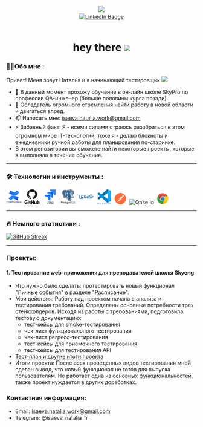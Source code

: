 <div id="header" align="center">
  <img src="https://media.giphy.com/media/BferOKonYOspm28AiB/giphy.gif" width="200"/>
</div>

<div id="badges" align="center">
  <a href="your-linkedin-URL">
    <img src="https://img.shields.io/badge/LinkedIn-blue?style=for-the-badge&logo=linkedin&logoColor=white" alt="LinkedIn Badge"/>
  </a>
</div>

<div id="badges" align="center">
<img src="https://komarev.com/ghpvc/?username=IsaevaNatalia&style=flat-square&color=blue" alt=""/>
</div>

<h1 align="center">
  hey there
  <img src="https://media.giphy.com/media/hvRJCLFzcasrR4ia7z/giphy.gif" width="30px"/>
</h1>

### :woman_technologist:Обо мне :

Привет! Меня зовут Наталья и я начинающий тестировщик <img src="https://media.giphy.com/media/WUlplcMpOCEmTGBtBW/giphy.gif" width="30"> 
- 🌱 В данный момент прохожу обучение в он-лайн школе SkyPro по профессии QA-инженер (больше половины курса позади).
- 👯 Обладатель огромного стремления найти работу в новой области и двигаться впред.
- 📫 Написать мне: isaeva.natalia.work@gmail.com
- ⚡ Забавный факт: Я - всеми силами страюсь разобраться в этом огромном мире IT-технологий, тоже я - делаю блокноты и ежедневники ручной работы для планирования по-старинке.
- В этом репозитории вы сможете найти некоторые проекты, которые я выполняла в течение обучения. 


---

### :hammer_and_wrench: Технологии и инструменты :
<div>
  <img src="https://github.com/devicons/devicon/blob/master/icons/confluence/confluence-original-wordmark.svg" title="Confluence" alt="Confluence" width="40" height="40"/>&nbsp;
  <img src="https://github.com/devicons/devicon/blob/master/icons/github/github-original-wordmark.svg" title="GitHub" alt="GitHub" width="40" height="40"/>&nbsp;
  <img src="https://github.com/devicons/devicon/blob/master/icons/jira/jira-original-wordmark.svg" title="Jira" alt="Jira" width="40" height="40"/>&nbsp;
  <img src="https://github.com/devicons/devicon/blob/master/icons/postgresql/postgresql-original-wordmark.svg" title="PostgreSQL" alt="PostgreSQL" width="40" height="40"/>&nbsp;
  <img src="https://github.com/devicons/devicon/blob/master/icons/trello/trello-plain-wordmark.svg" title="Trello" alt="Trello" width="40" height="40"/>&nbsp;
  <img src="https://github.com/devicons/devicon/blob/master/icons/vscode/vscode-original-wordmark.svg" title="VScode" alt="VScode " width="40" height="40"/>&nbsp;
  <img src="https://github.com/IsaevaNatalia/Portfolio-QA-tester/blob/main/postman-icon-svgrepo-com.svg"  title="Postman" alt="Postman" width="30" height="30"/>&nbsp;
  <img src=""  title="Qase.io" alt="Qase.io" width="40" height="40"/>&nbsp;
  <img src="https://github.com/devicons/devicon/blob/master/icons/chrome/chrome-original.svg"  title="DevTools" alt="DevTools" width="30" height="30"/>&nbsp;
</div>

---

### :fire: Немного статистики :
[![GitHub Streak](http://github-readme-streak-stats.herokuapp.com?user=IsaevaNatalia&theme=dark&background=000000)](https://git.io/streak-stats)

---

### Проекты:
#### 1. Тестирование web-приложения для преподавателей школы Skyeng
- Что нужно было сделать: протестировать новый функционал "Личные события" в разделе "Расписание".
- Мои действия: Работу над проектом начала с анализа и тестирования требований. Определены основные потребности трех стейкхолдеров. 
Исходя из работы с требованиями, подготовила тестовую документацию:
  - тест-кейсы для smoke-тестирования
  - чек-лист функционального тестирования
  - чек-лист регресс-тестирования
  - тест-кейсы для приёмочного тестирования
  - тест-кейсы для тестирования API
- [Тест-план и другие итоги проекта](https://docs.google.com/document/d/1Yq0Ef9dbLGXCKIIo40xefuvzi7HOx_ENiywyWM3zwqE/edit?usp=sharing)
- Итоги проекта: После всех проведенных видов тестирования мной сделан вывод, что новый функционал не готов для выпуска пользователям. Не работает одна из основных функциональностей, также проект нуждается в других доработках.

### Контактная информация:
- Email: isaeva.natalia.work@gmail.com
- Telegram: @isaeva_natalia_fr





